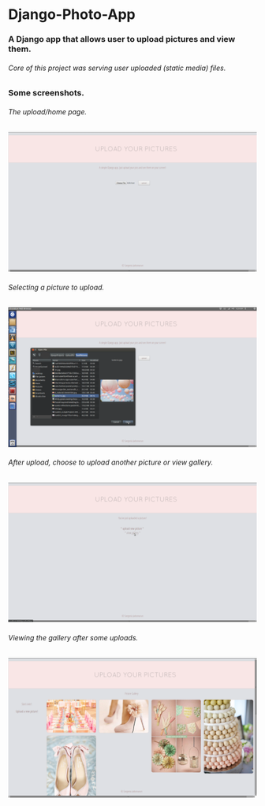 Django-Photo-App
================

### A Django app that allows user to upload pictures and view them. 

###### Core of this project was serving user uploaded (static media) files.


### Some screenshots. 

###### The upload/home page.
![The upload/home page](screenshots/PhotoApp1_uploadPage.png)


###### Selecting a picture to upload.
![The upload/home page](screenshots/PhotoApp2_selectingPic.png)


###### After upload, choose to upload another picture or view gallery.
![The upload/home page](screenshots/PhotoApp6_ChooseViewGallery.png)


###### Viewing the gallery after some uploads.
![The upload/home page](screenshots/PhotoApp7_Gallery.png)



